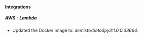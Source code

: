 #### Integrations
##### AWS - Lambda
- Updated the Docker image to: *demisto/boto3py3:1.0.0.33664*.
